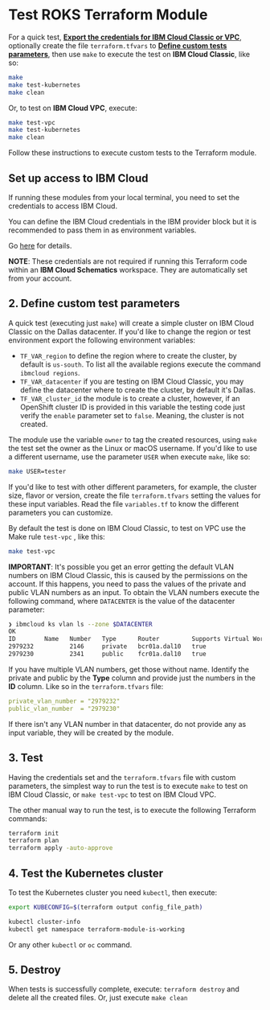 # Test ROKS Terraform Module

For a quick test, **[Export the credentials for IBM Cloud Classic or VPC](#1-export-the-credentials-for-ibm-cloud-classic-or-vpc)**, optionally create the file `terraform.tfvars` to **[Define custom tests parameters](#2-define-custom-tests-parameters)**, then use `make` to execute the test on **IBM Cloud Classic**, like so:

```bash
make
make test-kubernetes
make clean
```

Or, to test on **IBM Cloud VPC**, execute:

```bash
make test-vpc
make test-kubernetes
make clean
```

Follow these instructions to execute custom tests to the Terraform module.

## Set up access to IBM Cloud

If running these modules from your local terminal, you need to set the credentials to access IBM Cloud.

You can define the IBM Cloud credentials in the IBM provider block but it is recommended to pass them in as environment variables.

Go [here](../../CREDENTIALS.md) for details.

**NOTE**: These credentials are not required if running this Terraform code within an **IBM Cloud Schematics** workspace. They are automatically set from your account.

## 2. Define custom test parameters

A quick test (executing just `make`) will create a simple cluster on IBM Cloud Classic on the Dallas datacenter. If you'd like to change the region or test environment export the following environment variables:

- `TF_VAR_region` to define the region where to create the cluster, by default is `us-south`. To list all the available regions execute the command `ibmcloud regions`.
- `TF_VAR_datacenter` if you are testing on IBM Cloud Classic, you may define the datacenter where to create the cluster, by default it's Dallas.
- `TF_VAR_cluster_id` the module is to create a cluster, however, if an OpenShift cluster ID is provided in this variable the testing code just verify the `enable` parameter set to `false`. Meaning, the cluster is not created.

The module use the variable `owner` to tag the created resources, using `make` the test set the owner as the Linux or macOS username. If you'd like to use a different username, use the parameter `USER` when execute `make`, like so:

```bash
make USER=tester
```

If you'd like to test with other different parameters, for example, the cluster size, flavor or version, create the file `terraform.tfvars` setting the values for these input variables. Read the file `variables.tf` to know the different parameters you can customize.

By default the test is done on IBM Cloud Classic, to test on VPC use the Make rule `test-vpc` , like this:

```bash
make test-vpc
```

**IMPORTANT**: It's possible you get an error getting the default VLAN numbers on IBM Cloud Classic, this is caused by the permissions on the account. If this happens, you need to pass the values of the private and public VLAN numbers as an input. To obtain the VLAN numbers execute the following command, where `DATACENTER` is the value of the datacenter parameter:

```bash
❯ ibmcloud ks vlan ls --zone $DATACENTER
OK
ID        Name   Number   Type      Router         Supports Virtual Workers
2979232          2146     private   bcr01a.dal10   true
2979230          2341     public    fcr01a.dal10   true
```

If you have multiple VLAN numbers, get those without name. Identify the private and public by the **Type** column and provide just the numbers in the **ID** column. Like so in the `terraform.tfvars` file:

```yaml
private_vlan_number = "2979232"
public_vlan_number  = "2979230"
```

If there isn't any VLAN number in that datacenter, do not provide any as input variable, they will be created by the module.

## 3. Test

Having the credentials set and the `terraform.tfvars` file with custom parameters, the simplest way to run the test is to execute `make` to test on IBM Cloud Classic, or `make test-vpc` to test on IBM Cloud VPC.

The other manual way to run the test, is to execute the following Terraform commands:

```bash
terraform init
terraform plan
terraform apply -auto-approve
```

## 4. Test the Kubernetes cluster

To test the Kubernetes cluster you need `kubectl`, then execute:

```bash
export KUBECONFIG=$(terraform output config_file_path)

kubectl cluster-info
kubectl get namespace terraform-module-is-working
```

Or any other `kubectl` or `oc` command.

## 5. Destroy

When tests is successfully complete, execute: `terraform destroy` and delete all the created files. Or, just execute `make clean`

